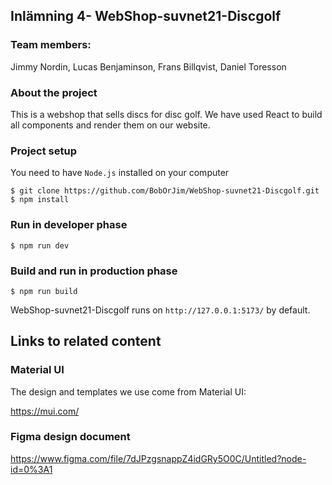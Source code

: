 ## Inlämning 4- WebShop-suvnet21-Discgolf

### Team members:

Jimmy Nordin, Lucas Benjaminson, Frans Billqvist, Daniel Toresson

### About the project

This is a webshop that sells discs for disc golf. We have used React to build all components and render them on our website.

### Project setup

You need to have `Node.js` installed on your computer

```
$ git clone https://github.com/BobOrJim/WebShop-suvnet21-Discgolf.git
$ npm install
```

### Run in developer phase

```
$ npm run dev
```

### Build and run in production phase

```
$ npm run build
```

WebShop-suvnet21-Discgolf runs on `http://127.0.0.1:5173/` by default.

## Links to related content

### Material UI

The design and templates we use come from Material UI:

https://mui.com/

### Figma design document

https://www.figma.com/file/7dJPzgsnappZ4idGRy5O0C/Untitled?node-id=0%3A1
